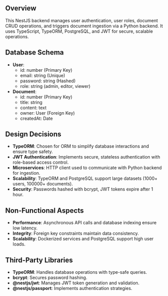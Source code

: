  ## Overview
 This NestJS backend manages user authentication, user roles, document CRUD operations, and triggers document ingestion via a Python backend. It uses TypeScript, TypeORM, PostgreSQL, and JWT for secure, scalable operations.

 ## Database Schema
 - **User**:
   - id: number (Primary Key)
   - email: string (Unique)
   - password: string (Hashed)
   - role: string (admin, editor, viewer)
 - **Document**:
   - id: number (Primary Key)
   - title: string
   - content: text
   - owner: User (Foreign Key)
   - createdAt: Date

 ## Design Decisions
 - **TypeORM**: Chosen for ORM to simplify database interactions and ensure type safety.
 - **JWT Authentication**: Implements secure, stateless authentication with role-based access control.
 - **Microservices**: HTTP client used to communicate with Python backend for ingestion.
 - **Scalability**: TypeORM and PostgreSQL support large datasets (1000+ users, 100000+ documents).
 - **Security**: Passwords hashed with bcrypt, JWT tokens expire after 1 hour.

 ## Non-Functional Aspects
 - **Performance**: Asynchronous API calls and database indexing ensure low latency.
 - **Integrity**: Foreign key constraints maintain data consistency.
 - **Scalability**: Dockerized services and PostgreSQL support high user loads.

 ## Third-Party Libraries
 - **TypeORM**: Handles database operations with type-safe queries.
 - **bcrypt**: Secures password hashing.
 - **@nestjs/jwt**: Manages JWT token generation and validation.
 - **@nestjs/passport**: Implements authentication strategies.